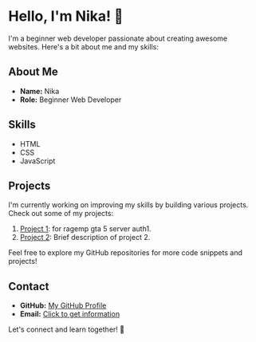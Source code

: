# Hello, I'm Nika! 👋

I'm a beginner web developer passionate about creating awesome websites. Here's a bit about me and my skills:

## About Me

- **Name:** Nika
- **Role:** Beginner Web Developer

## Skills

- HTML
- CSS
- JavaScript

## Projects

I'm currently working on improving my skills by building various projects. Check out some of my projects:

1. [Project 1](https://lanny19.github.io/): for ragemp gta 5 server auth1.
2. [Project 2](link-to-project2): Brief description of project 2.

Feel free to explore my GitHub repositories for more code snippets and projects!

## Contact

- **GitHub:** [My GitHub Profile](https://github.com/lanny19)
- **Email:** [Click to get information](nika.kochuashvili@gmail.com)

Let's connect and learn together! 🚀
